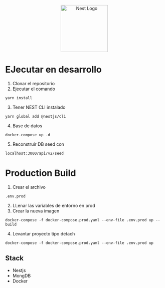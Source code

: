 <p align="center">
  <a href="http://nestjs.com/" target="blank"><img src="https://nestjs.com/img/logo-small.svg" width="150" alt="Nest Logo" /></a>
</p>


# EJecutar en desarrollo

1. Clonar el repositorio
2. Ejecutar el comando
```
yarn install
```
3. Tener NEST CLI instalado
```
yarn global add @nestjs/cli
```
4. Base de datos
```
docker-compose up -d
```
5. Reconstruir DB seed con
```
localhost:3000/api/v2/seed
```

# Production Build
1. Crear el archivo
```
.env.prod
```
2. LLenar las variables de entorno en prod
3. Crear la nueva imagen
```
docker-compose -f docker-compose.prod.yaml --env-file .env.prod up --build
```
4. Levantar proyecto tipo detach
```
docker-compose -f docker-compose.prod.yaml --env-file .env.prod up
```


## Stack
* Nestjs
* MongDB
* Docker